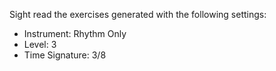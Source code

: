 Sight read the exercises generated with the following settings:

- Instrument: Rhythm Only
- Level: 3
- Time Signature: 3/8